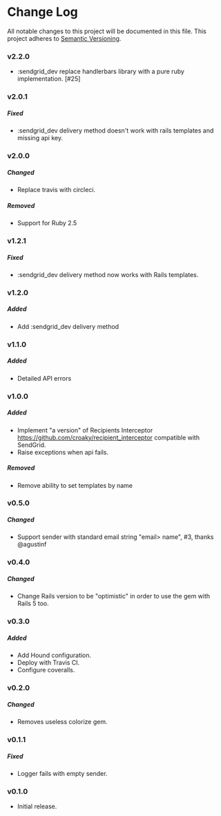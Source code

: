 # Change Log
All notable changes to this project will be documented in this file.
This project adheres to [Semantic Versioning](http://semver.org/).

### v2.2.0

* :sendgrid_dev replace handlerbars library with a pure ruby implementation. [#25]

### v2.0.1

##### Fixed

* :sendgrid_dev delivery method doesn't work with rails templates and missing api key.

### v2.0.0

##### Changed

* Replace travis with circleci.

##### Removed

* Support for Ruby 2.5

### v1.2.1

##### Fixed

* :sendgrid_dev delivery method now works with Rails templates.

### v1.2.0

##### Added

* Add :sendgrid_dev delivery method

### v1.1.0

##### Added

* Detailed API errors

### v1.0.0

##### Added

* Implement "a version" of Recipients Interceptor https://github.com/croaky/recipient_interceptor compatible with SendGrid.
* Raise exceptions when api fails.

##### Removed

* Remove ability to set templates by name

### v0.5.0

##### Changed

* Support sender with standard email string "email> name", #3, thanks @agustinf

### v0.4.0

##### Changed

* Change Rails version to be "optimistic" in order to use the gem with Rails 5 too.

### v0.3.0

##### Added

* Add Hound configuration.
* Deploy with Travis CI.
* Configure coveralls.

### v0.2.0

##### Changed

* Removes useless colorize gem.

### v0.1.1

##### Fixed

* Logger fails with empty sender.

### v0.1.0

* Initial release.
